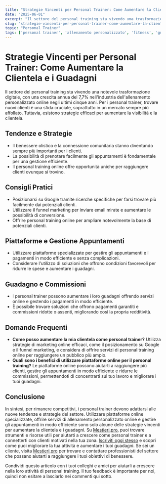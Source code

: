 ```yaml
---
title: "Strategie Vincenti per Personal Trainer: Come Aumentare la Clientela e i Guadagni"
date: "2025-06-01"
excerpt: "Il settore del personal training sta vivendo una trasformazione digitale. Scopri strategie efficaci per aumentare la visibilità e la clientela come personal trainer."
slug: "strategie-vincenti-per-personal-trainer-come-aumentare-la-clientela-e-i-guadagni"
topic: "Personal Trainer"
tags: ['personal trainer', 'allenamento personalizzato', 'fitness', 'guadagnare di più']
---
```

# Strategie Vincenti per Personal Trainer: Come Aumentare la Clientela e i Guadagni

Il settore del personal training sta vivendo una notevole trasformazione digitale, con una crescita annua del 7,7% nell'industria dell'allenamento personalizzato online negli ultimi cinque anni. Per i personal trainer, trovare nuovi clienti è una sfida cruciale, soprattutto in un mercato sempre più affollato. Tuttavia, esistono strategie efficaci per aumentare la visibilità e la clientela.

## Tendenze e Strategie

* Il benessere olistico e la connessione comunitaria stanno diventando sempre più importanti per i clienti.
* La possibilità di prenotare facilmente gli appuntamenti è fondamentale per una gestione efficiente.
* Il personal training online offre opportunità uniche per raggiungere clienti ovunque si trovino.

## Consigli Pratici

* Posizionarsi su Google tramite ricerche specifiche per farsi trovare più facilmente dai potenziali clienti.
* Utilizzare il funnel marketing per inviare email mirate e aumentare le possibilità di conversione.
* Offrire personal training online per ampliare notevolmente la base di potenziali clienti.

## Piattaforme e Gestione Appuntamenti

* Utilizzare piattaforme specializzate per gestire gli appuntamenti e i pagamenti in modo efficiente e senza complicazioni.
* Considerare l'utilizzo di soluzioni che offrono condizioni favorevoli per ridurre le spese e aumentare i guadagni.

## Guadagno e Commissioni

* I personal trainer possono aumentare i loro guadagni offrendo servizi online e gestendo i pagamenti in modo efficiente.
* È possibile trovare soluzioni che offrono pagamenti garantiti e commissioni ridotte o assenti, migliorando così la propria redditività.

## Domande Frequenti

* **Come posso aumentare la mia clientela come personal trainer?**
Utilizza strategie di marketing online efficaci, come il posizionamento su Google e il funnel marketing, e considera di offrire servizi di personal training online per raggiungere un pubblico più ampio.
* **Quali sono i benefici di utilizzare piattaforme online per il personal training?**
Le piattaforme online possono aiutarti a raggiungere più clienti, gestire gli appuntamenti in modo efficiente e ridurre le commissioni, permettendoti di concentrarti sul tuo lavoro e migliorare i tuoi guadagni.

## Conclusione

In sintesi, per rimanere competitivi, i personal trainer devono adattarsi alle nuove tendenze e strategie del settore. Utilizzare piattaforme online specializzate, offrire servizi di allenamento personalizzato online e gestire gli appuntamenti in modo efficiente sono solo alcune delle strategie vincenti per aumentare la clientela e i guadagni. Su [Mestieri.pro](https://mestieri.pro/info), puoi trovare strumenti e risorse utili per aiutarti a crescere come personal trainer e a connetterti con clienti motivati nella tua zona. [Iscriviti oggi stesso](https://mestieri.pro/info) e scopri come puoi migliorare la tua attività e aumentare i tuoi guadagni. Se sei un cliente, visita [Mestieri.pro](https://mestieri.pro) per trovare e contattare professionisti del settore che possano aiutarti a raggiungere i tuoi obiettivi di benessere.

Condividi questo articolo con i tuoi colleghi e amici per aiutarli a crescere nella loro attività di personal training. Il tuo feedback è importante per noi, quindi non esitare a lasciarlo nei commenti qui sotto.
